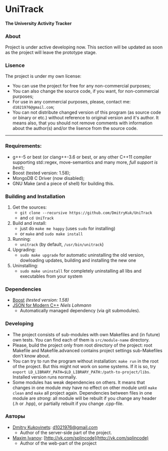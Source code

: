 # UniTrack
#### The University Activity Tracker


### About
Project is under active developing now. This section will be updated as soon as the project will leave the prototype stage.


### Lisence
The project is under my own license:

- You can use the project for free for any non-commercial purposes;
- You can also change the source code, if you want, for non-commercial purposes;
- For use in any commercial purposes, please, contact me: `d1021976@gmail.com`;
- You can not distribute changed version of this program (as source code or binary or etc.) without reference to original version and it's author. It means also, that you should not remove comments with information about the author(s) and/or the lisence from the source code.

---


### Requirements:
- g++-5 or best (or clang++-3.6 or best, or any other C++11 compiler supporting std::regex, move-semantics and many more, *full support is best*);
- Boost (tested version: 1.58);
- MongoDB C Driver (now disabled);
- GNU Make (and a piece of shell) for building this.


### Building and Installation
1. Get the sources:
	- `git clone --recursive https://github.com/DmitryKuk/UniTrack`
	- and `cd UniTrack`
2. Build and install:
	- just do `make me happy` (uses `sudo` for installing)
	- or `make` and `sudo make install`
3. Running:
	- `unitrack` (by default, `/usr/bin/unitrack`)
4. Upgrading:
	- `sudo make upgrade` for automatic uninstalling the old version, dowloading updates, building and installing the new one
5. Uninstalling:
	- `sudo make uninstall` for completely uninstalling all libs and executables from your system


### Dependencies
- [Boost](http://www.boost.org/) *(tested version: 1.58)*
- [JSON for Modern C++](https://github.com/nlohmann/json) *Niels Lohmann*
    + Automatically managed dependency (via git submodules).


### Developing
- The project consists of sub-modules with own Makefiles and (in future) own tests. You can find each of them is `src/module-name` directory.
- Please, build the project only from root directory of the project: root Makefile and Makefile.advanced contains project settings sub-Makefiles don't know about.
- You can try to run the program without installation: `make run` in the root of the project. But this might not work on some systems. If it is so, try `export LD_LIBRARY_PATH=$LD_LIBRARY_PATH:/path-to-project/libs`. Installed version runs normally.
- Some modules has weak dependencies on others. It means that changes in one module *may* have no effect on other module until `make clean` and `make` all project again. Dependencies between files in one module are *strong*: all module will be rebuilt if you change any header (.h or .hpp), or partially rebuilt if you change .cpp-file.


### Авторы
- [Dmitry Kukovinets](https://github.com/DmitryKuk): [d1021976@gmail.com](mailto:d1021976@gmail.com)
    + Author of the server-side part of the project.
- [Maxim Ivanov](https://github.com/splincode): [http://vk.com/splincode](http://vk.com/splincode)
    + Author of the web-part of the project
